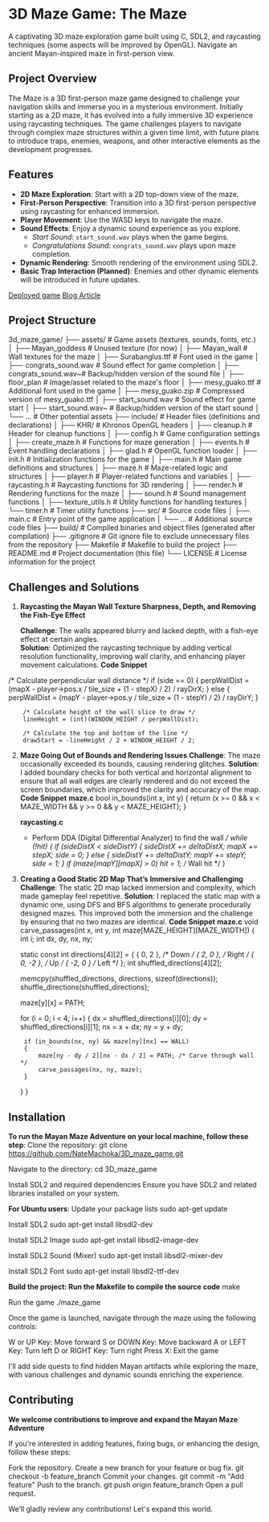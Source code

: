 # 3D Maze Game: The Maze

A captivating 3D maze exploration game built using C, SDL2, and raycasting techniques (some aspects will be improved by OpenGL). Navigate an ancient Mayan-inspired maze in first-person view.

## Project Overview

The Maze is a 3D first-person maze game designed to challenge your navigation skills and immerse you in a mysterious environment. Initially starting as a 2D maze, it has evolved into a fully immersive 3D experience using raycasting techniques. The game challenges players to navigate through complex maze structures within a given time limit, with future plans to introduce traps, enemies, weapons, and other interactive elements as the development progresses.

## Features

- **2D Maze Exploration**: Start with a 2D top-down view of the maze.
- **First-Person Perspective**: Transition into a 3D first-person perspective using raycasting for enhanced immersion.
- **Player Movement**: Use the WASD keys to navigate the maze.
- **Sound Effects**: Enjoy a dynamic sound experience as you explore.
  - *Start Sound*: `start_sound.wav` plays when the game begins.
  - *Congratulations Sound*: `congrats_sound.wav` plays upon maze completion.
- **Dynamic Rendering**: Smooth rendering of the environment using SDL2.
- **Basic Trap Interaction (Planned)**: Enemies and other dynamic elements will be introduced in future updates.

[Deployed game](https://www.youtube.com/watch?v=I0QVUDr8rtU)
[Blog Article](#add-blog-link-when-finished)

## Project Structure

3d_maze_game/
├── assets/               # Game assets (textures, sounds, fonts, etc.)
│   ├── Mayan_goddess     # Unused texture (for now)
│   ├── Mayan_wall        # Wall textures for the maze
│   ├── Surabanglus.ttf   # Font used in the game
│   ├── congrats_sound.wav # Sound effect for game completion
│   ├── congrats_sound.wav~# Backup/hidden version of the sound file
│   ├── floor_plan        # Image/asset related to the maze's floor
│   ├── mesy_guako.ttf    # Additional font used in the game
│   ├── mesy_guako.zip    # Compressed version of mesy_guako.ttf
│   ├── start_sound.wav   # Sound effect for game start
│   ├── start_sound.wav~  # Backup/hidden version of the start sound
│   └── ...               # Other potential assets
├── include/              # Header files (definitions and declarations)
│   ├── KHR/              # Khronos OpenGL headers
│   ├── cleanup.h         # Header for cleanup functions
│   ├── config.h          # Game configuration settings
│   ├── create_maze.h     # Functions for maze generation
│   ├── events.h          # Event handling declarations
│   ├── glad.h            # OpenGL function loader
│   ├── init.h            # Initialization functions for the game
│   ├── main.h            # Main game definitions and structures
│   ├── maze.h            # Maze-related logic and structures
│   ├── player.h          # Player-related functions and variables
│   ├── raycasting.h      # Raycasting functions for 3D rendering
│   ├── render.h          # Rendering functions for the maze
│   ├── sound.h           # Sound management functions
│   ├── texture_utils.h   # Utility functions for handling textures
│   └── timer.h           # Timer utility functions
├── src/                  # Source code files
│   ├── main.c            # Entry point of the game application
│   └── ...               # Additional source code files
├── build/                # Compiled binaries and object files (generated after compilation)
├── .gitignore            # Git ignore file to exclude unnecessary files from the repository
├── Makefile              # Makefile to build the project
├── README.md             # Project documentation (this file)
└── LICENSE               # License information for the project


## Challenges and Solutions

1. **Raycasting the Mayan Wall Texture Sharpness, Depth, and Removing the Fish-Eye Effect**

   **Challenge**: The walls appeared blurry and lacked depth, with a fish-eye effect at certain angles.  
   **Solution**: Optimized the raycasting technique by adding vertical resolution functionality, improving wall clarity, and enhancing player movement calculations.
   **Code Snippet**

/* Calculate perpendicular wall distance */
		if (side == 0)
		{
			perpWallDist = (mapX - player->pos.x / tile_size + (1 - stepX) / 2) / rayDirX;
		}
		else
		{
			perpWallDist = (mapY - player->pos.y / tile_size + (1 - stepY) / 2) / rayDirY;
		}

		/* Calculate height of the wall slice to draw */
		lineHeight = (int)(WINDOW_HEIGHT / perpWallDist);

		/* Calculate the top and bottom of the line */
		drawStart = -lineHeight / 2 + WINDOW_HEIGHT / 2;


2. **Maze Going Out of Bounds and Rendering Issues**
   **Challenge**: The maze occasionally exceeded its bounds, causing rendering glitches.
   **Solution**: I added boundary checks for both vertical and horizontal alignment to ensure that all wall edges are clearly rendered and do not exceed the screen boundaries, which improved the clarity and accuracy of the map.
   **Code Snippet**
   **maze.c**
bool in_bounds(int x, int y)
   {
   return (x >= 0 && x < MAZE_WIDTH && y >= 0 && y < MAZE_HEIGHT);
   }

   **raycasting.c**
   * Perform DDA (Digital Differential Analyzer) to find the wall */
		while (!hit)
		{
			if (sideDistX < sideDistY)
			{
				sideDistX += deltaDistX;
				mapX += stepX;
				side = 0;
			}
			else
			{
				sideDistY += deltaDistY;
				mapY += stepY;
				side = 1;
			}
			if (maze[mapY][mapX] > 0) hit = 1; /* Wall hit */
		}

3. **Creating a Good Static 2D Map That’s Immersive and Challenging**
   **Challenge**: The static 2D map lacked immersion and complexity, which made gameplay feel repetitive.
   **Solution**: I replaced the static map with a dynamic one, using DFS and BFS algorithms to generate procedurally designed mazes. This improved both the immersion and the challenge by ensuring that no two mazes are identical.
   **Code Snippet**
   **maze.c**
void carve_passages(int x, int y, int maze[MAZE_HEIGHT][MAZE_WIDTH])
{
	int i;
	int dx, dy, nx, ny;

	static const int directions[4][2] = {
		{ 0, 2 },  /* Down */
		{ 2, 0 },  /* Right */
		{ 0, -2 }, /* Up */
		{ -2, 0 }  /* Left */
	};
	int shuffled_directions[4][2];

	memcpy(shuffled_directions, directions, sizeof(directions));
	shuffle_directions(shuffled_directions);

	maze[y][x] = PATH;

	for (i = 0; i < 4; i++)
	{
		dx = shuffled_directions[i][0];
		dy = shuffled_directions[i][1];
		nx = x + dx;
		ny = y + dy;

		if (in_bounds(nx, ny) && maze[ny][nx] == WALL)
		{
			maze[ny - dy / 2][nx - dx / 2] = PATH; /* Carve through wall */
			carve_passages(nx, ny, maze);
		}
	}
}


## Installation

   **To run the Mayan Maze Adventure on your local machine, follow these step**:
Clone the repository:
git clone https://github.com/NateMachoka/3D_maze_game.git

Navigate to the directory:
cd 3D_maze_game

Install SDL2 and required dependencies
Ensure you have SDL2 and related libraries installed on your system.

  **For Ubuntu users**:
Update your package lists
sudo apt-get update

Install SDL2
sudo apt-get install libsdl2-dev

Install SDL2 Image
sudo apt-get install libsdl2-image-dev

Install SDL2 Sound (Mixer)
sudo apt-get install libsdl2-mixer-dev

Install SDL2 Font
sudo apt-get install libsdl2-ttf-dev

   **Build the project: Run the Makefile to compile the source code**
make

Run the game
./maze_game

Once the game is launched, navigate through the maze using the following controls:

W or UP Key: Move forward
S or DOWN Key: Move backward
A or LEFT Key: Turn left
D or RIGHT Key: Turn right
Press X: Exit the game

I'll add side quests to find hidden Mayan artifacts while exploring the maze, with various challenges and dynamic sounds enriching the experience.

## Contributing
   **We welcome contributions to improve and expand the Mayan Maze Adventure**

If you're interested in adding features, fixing bugs, or enhancing the design, follow these steps:

Fork the repository.
Create a new branch for your feature or bug fix.
git checkout -b feature_branch
Commit your changes.
git commit -m "Add feature"
Push to the branch.
git push origin feature_branch
Open a pull request.

We’ll gladly review any contributions! Let's expand this world.
